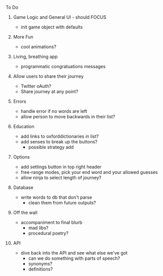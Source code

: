 To Do

1. Game Logic and General UI - should FOCUS
    - init game object with defaults
    
2. More Fun
    - cool animations?
    
3. Living, breathing app
    - programmatic congratuations messages
    
4. Allow users to share their journey
    - Twitter oAuth?
    - Share journey at any point?
    
5. Errors
    - handle error if no words are left
    - allow person to move backwards in their list?
    
6. Education
    - add links to oxforddictionaries in list?
    - add senses to break up the buttons?
        - possible strategy add
        
7. Options
    - add settings button in top right header
    - free-range modes, pick your end word and your allowed guesses
    - allow ninja to select length of journey?
    
8. Database
    - write words to db that don't parse
        - clean them from future outputs?
        
9. Off the wall
    - accompaniment to final blurb
        - mad libs?
        - procedural poetry?
        
10. API
    - dive back into the API and see what else we've got
        - can we do something with parts of speech?
        - synonyms?
        - definitions?